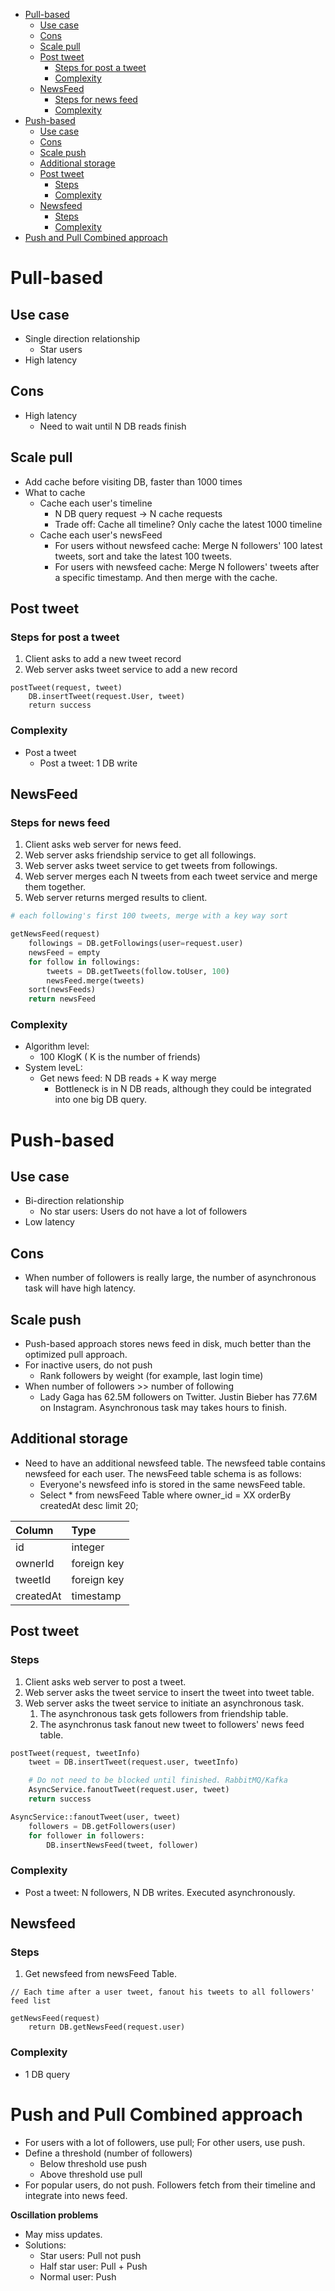 - [Pull-based](#pull-based)
  - [Use case](#use-case)
  - [Cons](#cons)
  - [Scale pull](#scale-pull)
  - [Post tweet](#post-tweet)
    - [Steps for post a tweet](#steps-for-post-a-tweet)
    - [Complexity](#complexity)
  - [NewsFeed](#newsfeed)
    - [Steps for news feed](#steps-for-news-feed)
    - [Complexity](#complexity-1)
- [Push-based](#push-based)
  - [Use case](#use-case-1)
  - [Cons](#cons-1)
  - [Scale push](#scale-push)
  - [Additional storage](#additional-storage)
  - [Post tweet](#post-tweet-1)
    - [Steps](#steps)
    - [Complexity](#complexity-2)
  - [Newsfeed](#newsfeed-1)
    - [Steps](#steps-1)
    - [Complexity](#complexity-3)
- [Push and Pull Combined approach](#push-and-pull-combined-approach)

# Pull-based
## Use case
* Single direction relationship
  * Star users
* High latency

## Cons
* High latency
  * Need to wait until N DB reads finish

## Scale pull
* Add cache before visiting DB, faster than 1000 times
* What to cache
  * Cache each user's timeline
    * N DB query request -&gt; N cache requests
    * Trade off: Cache all timeline? Only cache the latest 1000 timeline
  * Cache each user's newsFeed
    * For users without newsfeed cache: Merge N followers' 100 latest tweets, sort and take the latest 100 tweets.
    * For users with newsfeed cache: Merge N followers' tweets after a specific timestamp. And then merge with the cache. 


## Post tweet
### Steps for post a tweet
1. Client asks to add a new tweet record
2. Web server asks tweet service to add a new record

```text
postTweet(request, tweet)
    DB.insertTweet(request.User, tweet)
    return success
```

### Complexity

* Post a tweet
  * Post a tweet: 1 DB write

## NewsFeed
### Steps for news feed
1. Client asks web server for news feed.
2. Web server asks friendship service to get all followings.
3. Web server asks tweet service to get tweets from followings.
4. Web server merges each N tweets from each tweet service and merge them together.
5. Web server returns merged results to client. 

```python
# each following's first 100 tweets, merge with a key way sort

getNewsFeed(request)
    followings = DB.getFollowings(user=request.user)
    newsFeed = empty
    for follow in followings:
        tweets = DB.getTweets(follow.toUser, 100)
        newsFeed.merge(tweets)
    sort(newsFeeds)
    return newsFeed
```

### Complexity
* Algorithm level: 
  * 100 KlogK \( K is the number of friends\)
* System leveL:
  * Get news feed: N DB reads + K way merge
    * Bottleneck is in N DB reads, although they could be integrated into one big DB query. 

# Push-based
## Use case

* Bi-direction relationship
  * No star users: Users do not have a lot of followers
* Low latency

## Cons
* When number of followers is really large, the number of asynchronous task will have high latency. 

## Scale push
* Push-based approach stores news feed in disk, much better than the optimized pull approach.
* For inactive users, do not push
  * Rank followers by weight \(for example, last login time\)
* When number of followers &gt;&gt; number of following
  * Lady Gaga has 62.5M followers on Twitter. Justin Bieber has 77.6M on Instagram. Asynchronous task may takes hours to finish. 


## Additional storage

* Need to have an additional newsfeed table. The newsfeed table contains newsfeed for each user. The newsFeed table schema is as follows:
  * Everyone's newsfeed info is stored in the same newsFeed table.
  * Select \* from newsFeed Table where owner\_id = XX orderBy createdAt desc limit 20;

| Column | Type |
| :--- | :--- |
| id | integer |
| ownerId | foreign key |
| tweetId | foreign key |
| createdAt | timestamp |

## Post tweet
### Steps
1. Client asks web server to post a tweet.
2. Web server asks the tweet service to insert the tweet into tweet table.
3. Web server asks the tweet service to initiate an asynchronous task.
   1. The asynchronous task gets followers from friendship table.
   2. The asynchronus task fanout new tweet to followers' news feed table. 

```python
postTweet(request, tweetInfo)
    tweet = DB.insertTweet(request.user, tweetInfo)

    # Do not need to be blocked until finished. RabbitMQ/Kafka
    AsyncService.fanoutTweet(request.user, tweet)
    return success

AsyncService::fanoutTweet(user, tweet)
    followers = DB.getFollowers(user)
    for follower in followers:
        DB.insertNewsFeed(tweet, follower)
```

### Complexity

* Post a tweet: N followers, N DB writes. Executed asynchronously. 

## Newsfeed

### Steps

1. Get newsfeed from newsFeed Table.  

```text
// Each time after a user tweet, fanout his tweets to all followers' feed list

getNewsFeed(request)
    return DB.getNewsFeed(request.user)
```

### Complexity

* 1 DB query


# Push and Pull Combined approach
* For users with a lot of followers, use pull; For other users, use push. 
* Define a threshold \(number of followers\)
  * Below threshold use push
  * Above threshold use pull
* For popular users, do not push. Followers fetch from their timeline and integrate into news feed. 

**Oscillation problems**

* May miss updates. 
* Solutions:
  * Star users: Pull not push
  * Half star user: Pull + Push
  * Normal user: Push

